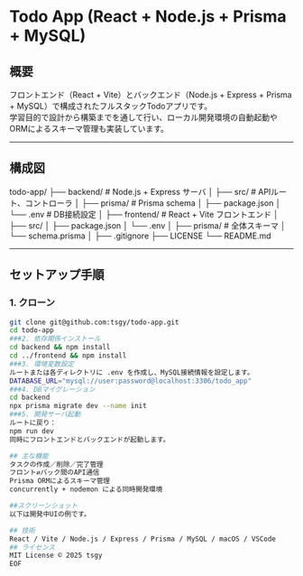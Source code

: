 # Todo App (React + Node.js + Prisma + MySQL)

## 概要
フロントエンド（React + Vite）とバックエンド（Node.js + Express + Prisma + MySQL）で構成されたフルスタックTodoアプリです。  
学習目的で設計から構築までを通して行い、ローカル開発環境の自動起動やORMによるスキーマ管理も実装しています。

---

## 構成図
todo-app/
├── backend/ # Node.js + Express サーバ
│ ├── src/ # APIルート、コントローラ
│ ├── prisma/ # Prisma schema
│ ├── package.json
│ └── .env # DB接続設定
│
├── frontend/ # React + Vite フロントエンド
│ ├── src/
│ ├── package.json
│ └── .env
│
├── prisma/ # 全体スキーマ
│ └── schema.prisma
│
├── .gitignore
├── LICENSE
└── README.md

---
## セットアップ手順

### 1. クローン
```bash
git clone git@github.com:tsgy/todo-app.git
cd todo-app
###2. 依存関係インストール
cd backend && npm install
cd ../frontend && npm install
###3. 環境変数設定
ルートまたは各ディレクトリに .env を作成し、MySQL接続情報を設定します。
DATABASE_URL="mysql://user:password@localhost:3306/todo_app"
###4. DBマイグレーション
cd backend
npx prisma migrate dev --name init
###5. 開発サーバ起動
ルートに戻り：
npm run dev
同時にフロントエンドとバックエンドが起動します。

## 主な機能
タスクの作成／削除／完了管理
フロント⇄バック間のAPI通信
Prisma ORMによるスキーマ管理
concurrently + nodemon による同時開発環境

##スクリーンショット
以下は開発中UIの例です。

## 技術
React / Vite / Node.js / Express / Prisma / MySQL / macOS / VSCode
## ライセンス
MIT License © 2025 tsgy
EOF